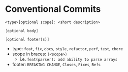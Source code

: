 # Conventional Commits

```commit
<type>[optional scope]: <short description>

[optional body]

[optional footer(s)]
```

- type: `feat`, `fix`, `docs`, `style`, `refactor`, `perf`, `test`, `chore`
- scope in braces: `(<scope>)`
  - i.e. `feat(parser): add ability to parse arrays`
- footer: `BREAKING CHANGE`, `Closes`, `Fixes`, `Refs`
